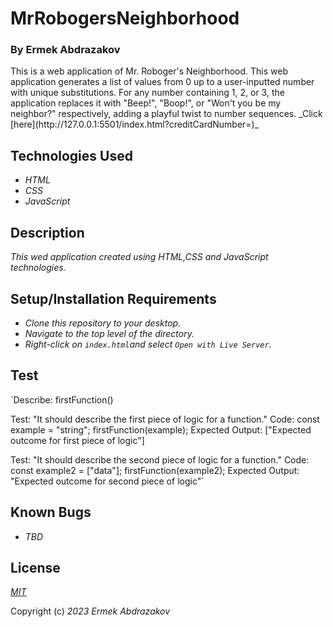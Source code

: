 # MrRobogersNeighborhood

<h3>By Ermek Abdrazakov</h3>

<p>This is a web application of Mr. Roboger's Neighborhood. This web application generates a list of values from 0 up to a user-inputted number with unique substitutions. For any number containing 1, 2, or 3, the application replaces it with "Beep!", "Boop!", or "Won't you be my neighbor?" respectively, adding a playful twist to number sequences.
_Click [here](http://127.0.0.1:5501/index.html?creditCardNumber=)_

## Technologies Used
* _HTML_
* _CSS_
* _JavaScript_

## Description

_This wed application created using HTML,CSS and JavaScript technologies._

## Setup/Installation Requirements

* _Clone this repository to your desktop._
* _Navigate to the top level of the directory._
* _Right-click on `index.html`and select `Open with Live Server`._


## Test

`Describe: firstFunction()

  Test: "It should describe the first piece of logic for a function."
  Code:
  const example = "string";
  firstFunction(example);
  Expected Output: ["Expected outcome for first piece of logic"]

  Test: "It should describe the second piece of logic for a function."
  Code:
  const example2 = ["data"];
  firstFunction(example2);
  Expected Output: "Expected outcome for second piece of logic"`





## Known Bugs
* _TBD_

## License

_[MIT](https://en.wikipedia.org/wiki/MIT_License)_


Copyright (c) _2023_ _Ermek Abdrazakov_